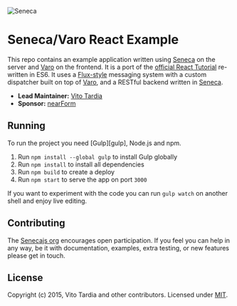![Seneca](http://senecajs.org/files/assets/seneca-logo.png)

# Seneca/Varo React Example

This repo contains an example application written using [Seneca][senecajs] on the server and [Varo][varo] on the frontend. It is a port of the [official React Tutorial][tutorial] re-written in ES6. It uses a [Flux-style][flux] messaging system with a custom dispatcher built on top of [Varo][varo], and a RESTful backend written in [Seneca][senecajs].

 - __Lead Maintainer:__ [Vito Tardia][lead]
 - __Sponsor:__ [nearForm][]

## Running

To run the project you need [Gulp][gulp], Node.js and npm.

 1. Run `npm install --global gulp` to install Gulp globally
 2. Run `npm install` to install all dependencies
 3. Run `npm build` to create a deploy
 4. Run `npm start` to serve the app on port `3000`  

If you want to experiment with the code you can run `gulp watch` on another shell and enjoy live editing.

## Contributing
The [Senecajs org][senecajs] encourages open participation. If you feel you can help in any way, be it with
documentation, examples, extra testing, or new features please get in touch.

## License
Copyright (c) 2015, Vito Tardia and other contributors.
Licensed under [MIT][].

[tutorial]: https://facebook.github.io/react/docs/tutorial.html
[varo]: https://www.npmjs.com/package/varo
[senecajs]: http://senecajs.org
[flux]: https://facebook.github.io/flux/docs/overview.html
[lead]: http://vito.tardia.me
[nearForm]: http://www.nearform.com/
[gulpjs]: http://gulpjs.com
[MIT]: ./LICENSE
